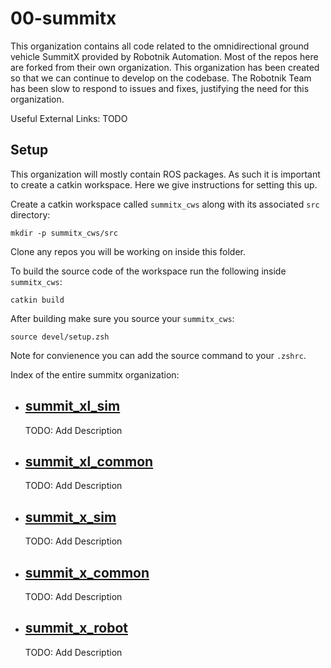# 00-summitx

This organization contains all code related to the omnidirectional ground
vehicle SummitX provided by Robotnik Automation. Most of the repos here are
forked from their own organization. This organization has been created so that
we can continue to develop on the codebase. The Robotnik Team has been slow to
respond to issues and fixes, justifying the need for this organization.

Useful External Links:
TODO

## Setup
This organization will mostly contain ROS packages. As such it is important to
create a catkin workspace. Here we give instructions for setting this up.

Create a catkin workspace called `summitx_cws` along with its associated `src`
directory:

    mkdir -p summitx_cws/src

Clone any repos you will be working on inside this folder.

To build the source code of the workspace run the following inside `summitx_cws`:

    catkin build
    
After building make sure you source your `summitx_cws`:

    source devel/setup.zsh
Note for convienence you can add the source command to your `.zshrc`.

Index of the entire summitx organization:

- ## [summit_xl_sim](https://github.com/summitx/summit_xl_sim)
  TODO: Add Description

- ## [summit_xl_common](https://github.com/summitx/summit_xl_common)
  TODO: Add Description

- ## [summit_x_sim](https://github.com/summitx/summit_x_sim)
  TODO: Add Description

- ## [summit_x_common](https://github.com/summitx/summit_x_common)
  TODO: Add Description

- ## [summit_x_robot](https://github.com/summitx/summit_x_robot)
  TODO: Add Description
